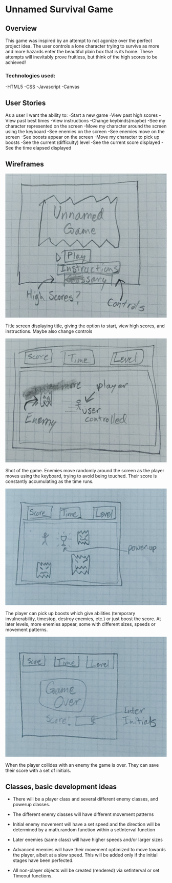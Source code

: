 
# Unnamed Survival Game

## Overview

This game was inspired by an attempt to not agonize over the perfect project idea. The user controls a lone character trying to survive as more and more hazards enter the beautiful plain box that is its home. These attempts will inevitably prove fruitless, but think of the high scores to be achieved!

### Technologies used:
-HTML5
-CSS
-Javascript
-Canvas

## User Stories
As a user I want the ability to:
-Start a new game
-View past high scores
-View past best times
-View instructions
-Change keybinds(maybe)
-See my character represented on the screen
-Move my character around the screen using the keyboard
-See enemies on the screen
-See enemies move on the screen
-See boosts appear on the screen
-Move my character to pick up boosts
-See the current (difficulty) level
-See the current score displayed
-See the time elapsed displayed

## Wireframes

![TitleScreen](img/Title_Screen_Wireframe.jpg)

Title screen displaying title, giving the option to start, view high scores, and instructions. Maybe also change controls

![GameStart](img/Game_Start_Wireframe.jpg)

Shot of the game. Enemies move randomly around the screen as the player moves using the keyboard, trying to avoid being touched. Their score is constantly accumulating as the time runs.

![LateGame](img/Later_Game_Wireframe.jpg)

The player can pick up boosts which give abilities (temporary invulnerability, timestop, destroy enemies, etc.) or just boost the score. At later levels, more enemies appear, some with different sizes, speeds or movement patterns.

![GameOver](img/Game_Over_Wireframe.jpg)

When the player collides with an enemy the game is over. They can save their score with a set of initials.

## Classes, basic development ideas
- There will be a player class and several different enemy classes, and powerup classes.

- The different enemy classes will have different movement patterns

- Initial enemy movement will have a set speed and the direction will be determined by a math.random function within a setInterval function
    
- Later enemies (same class) will have higher speeds and/or larger sizes
    
- Advanced enemies will have their movement optimized to move towards the player, albeit at a slow speed. This will be added only if the initial stages have been perfected.
    
- All non-player objects will be created (rendered) via setInterval or set Timeout functions.




